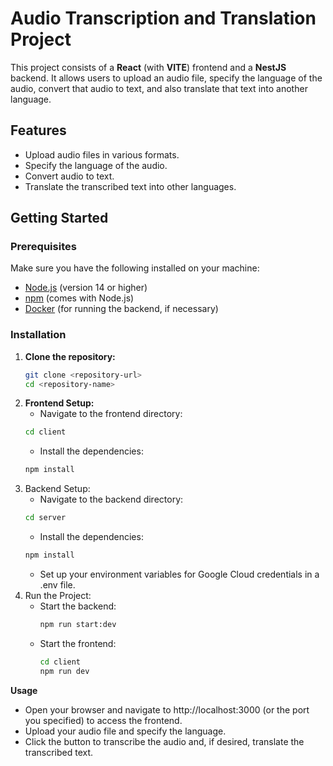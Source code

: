 # Audio Transcription and Translation Project

This project consists of a **React** (with **VITE**) frontend and a **NestJS** backend. It allows users to upload an audio file, specify the language of the audio, convert that audio to text, and also translate that text into another language.

## Features
- Upload audio files in various formats.
- Specify the language of the audio.
- Convert audio to text.
- Translate the transcribed text into other languages.

## Getting Started

### Prerequisites

Make sure you have the following installed on your machine:
- [Node.js](https://nodejs.org/) (version 14 or higher)
- [npm](https://www.npmjs.com/) (comes with Node.js)
- [Docker](https://www.docker.com/) (for running the backend, if necessary)

### Installation

1. **Clone the repository:**
   ```bash
   git clone <repository-url>
   cd <repository-name>
   ```
2. **Frontend Setup:**
   - Navigate to the frontend directory:
   ```bash
   cd client
   ```
   - Install the dependencies:
   ```bash
   npm install
   ```
3. Backend Setup:
   - Navigate to the backend directory:
   ```bash
   cd server
   ```
   - Install the dependencies:
   ```bash
   npm install
   ```
   - Set up your environment variables for Google Cloud credentials in a .env file.
4. Run the Project:
   - Start the backend:
     ```bash
     npm run start:dev
     ```
   - Start the frontend:
     ```bash
     cd client
     npm run dev
     ```
**Usage**
- Open your browser and navigate to http://localhost:3000 (or the port you specified) to access the frontend.
- Upload your audio file and specify the language.
- Click the button to transcribe the audio and, if desired, translate the transcribed text.

















